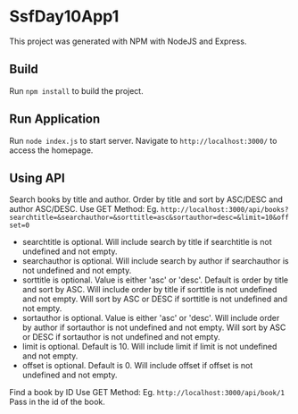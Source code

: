 # SsfDay10App1

This project was generated with NPM with NodeJS and Express.

## Build

Run `npm install` to build the project.

## Run Application

Run `node index.js` to start server. Navigate to `http://localhost:3000/` to access the homepage.

## Using API
Search books by title and author. Order by title and sort by ASC/DESC and author ASC/DESC.
Use GET Method:
Eg. `http://localhost:3000/api/books?searchtitle=&searchauthor=&sorttitle=asc&sortauthor=desc=&limit=10&offset=0`
- searchtitle is optional. Will include search by title if searchtitle is not undefined and not empty.
- searchauthor is optional. Will include search by author if searchauthor is not undefined and not empty.
- sorttitle is optional. Value is either 'asc' or 'desc'. Default is order by title and sort by ASC. Will include order by title if sorttitle is not undefined and not empty. Will sort by ASC or DESC if sorttitle is not undefined and not empty.
- sortauthor is optional. Value is either 'asc' or 'desc'. Will include order by author if sortauthor is not undefined and not empty. Will sort by ASC or DESC if sortauthor is not undefined and not empty.
- limit is optional. Default is 10. Will include limit if limit is not undefined and not empty.
- offset is optional. Default is 0. Will include offset if offset is not undefined and not empty.

Find a book by ID
Use GET Method:
Eg. `http://localhost:3000/api/book/1`
Pass in the id of the book.